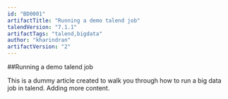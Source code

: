 ```yaml
---
id: "BD0001"
artifactTitle: "Running a demo talend job"
talendVersion: "7.1.1"
artifactTags: "talend,bigdata"
author: "kharindran"
artifactVersion: "2"
---
```


##Running a demo talend job

This is a dummy article created to walk you through how to run a big data job in talend.
Adding more content.
